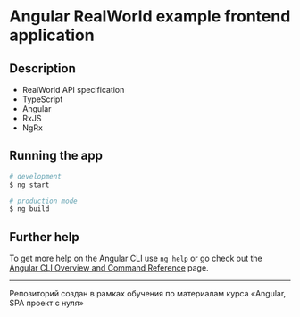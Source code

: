 # Angular RealWorld example frontend application

## Description

* RealWorld API specification
* TypeScript
* Angular
* RxJS
* NgRx

## Running the app

```bash
# development
$ ng start

# production mode
$ ng build
```
## Further help

To get more help on the Angular CLI use `ng help` or go check out the [Angular CLI Overview and Command Reference](https://angular.io/cli) page.

---

Репозиторий создан в рамках обучения по материалам курса «Angular, SPA проект с нуля»
